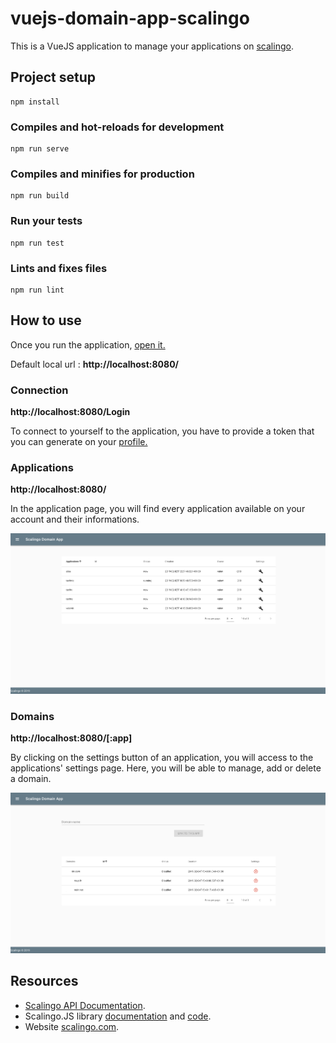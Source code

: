 # vuejs-domain-app-scalingo
This is a VueJS application to manage your applications on [scalingo](https://scalingo.com).

## Project setup
```
npm install
```

### Compiles and hot-reloads for development
```
npm run serve
```
### Compiles and minifies for production
```
npm run build
```

### Run your tests
```
npm run test
```

### Lints and fixes files
```
npm run lint
```

## How to use

Once you run the application, [open it.](http://localhost:8080)

Default local url : **http://localhost:8080/**

###  Connection
**http://localhost:8080/Login**

To connect to yourself to  the application, you have to provide a token that you can generate on your [profile.](https://my.scalingo.com/profile)

### Applications
**http://localhost:8080/**

In the application page, you will find every application available on  your account and their informations.

![Application exemple](/src/images/app1.png)

### Domains 
**http://localhost:8080/[:app]**

By clicking on the settings button of an application, you will access to the applications' settings page.
Here, you will be able to manage, add or delete a domain.

![Domains exemple](/src/images/app2.png)

## Resources

* [Scalingo API Documentation](http://developers.scalingo.com/).
* Scalingo.JS library [documentation](https://doc.esdoc.org/github.com/Scalingo/scalingo.js/) and [code](https://github.com/Scalingo/scalingo.js).
* Website [scalingo.com](https://scalingo.com).
